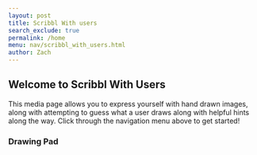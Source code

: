 ```yaml
---
layout: post 
title: Scribbl With users
search_exclude: true
permalink: /home
menu: nav/scribbl_with_users.html
author: Zach
---
```


## Welcome to Scribbl With Users

This media page allows you to express yourself with hand drawn images, along with attempting to guess what a user draws along with helpful hints along the way. Click through the navigation menu above to get started!

### Drawing Pad

<script>
document.addEventListener('DOMContentLoaded', () => {
    const app = document.createElement('div');
    document.body.appendChild(app);
    app.style.cssText = `
        display: flex;
        flex-direction: column;
        align-items: center;
        justify-content: center;
        min-height: 100vh;
        background: linear-gradient(135deg, #FF9A8B, #FF6A88, #FF99AC, #845EC2, #D65DB1);
        margin: 0;
    `;
    const toolbar = document.createElement('div');
    toolbar.style.cssText = `
        display: flex;
        justify-content: center;
        margin-bottom: 10px;
    `;
    const colors = ['black', 'red', 'blue', 'green', 'purple', 'orange'];
    let currentColor = 'black';
    colors.forEach(color => {
        const button = document.createElement('button');
        button.style.cssText = `
            background: ${color};
            border: none;
            width: 30px;
            height: 30px;
            margin: 0 5px;
            border-radius: 50%;
            cursor: pointer;
            outline: none;
        `;
        button.addEventListener('click', () => {
            currentColor = color;
        });
        toolbar.appendChild(button);
    });
    const resetButton = document.createElement('button');
    resetButton.textContent = 'Reset';
    resetButton.style.cssText = `
        background: #FF6A88;
        color: white;
        border: none;
        padding: 5px 15px;
        border-radius: 5px;
        cursor: pointer;
        margin-left: 10px;
        font-weight: bold;
    `;
    resetButton.addEventListener('click', resetCanvas);
    toolbar.appendChild(resetButton);
    const canvas = document.createElement('canvas');
    canvas.width = 800;
    canvas.height = 600;
    canvas.style.cssText = `
        border: 2px solid black;
        background: white;
        cursor: crosshair;
    `;
    const ctx = canvas.getContext('2d');
    let drawing = false;
    canvas.addEventListener('mousedown', (e) => {
        drawing = true;
        ctx.beginPath();
        ctx.moveTo(e.offsetX, e.offsetY);
    });
    canvas.addEventListener('mousemove', (e) => {
        if (drawing) {
            ctx.strokeStyle = currentColor;
            ctx.lineWidth = 2;
            ctx.lineCap = 'round';
            ctx.lineTo(e.offsetX, e.offsetY);
            ctx.stroke();
        }
    });
    canvas.addEventListener('mouseup', () => {
        drawing = false;
        ctx.closePath();
    });
    canvas.addEventListener('mouseleave', () => {
        drawing = false;
    });
    function resetCanvas() {
        ctx.clearRect(0, 0, canvas.width, canvas.height);
    }
    app.appendChild(toolbar);
    app.appendChild(canvas);
});
</script>